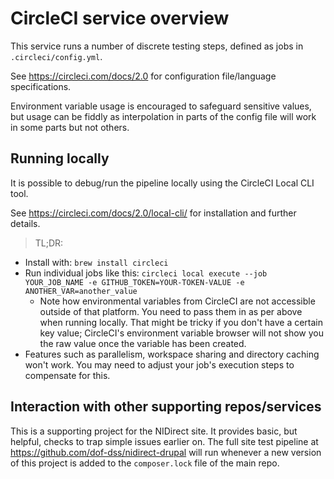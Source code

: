 # CircleCI service overview

This service runs a number of discrete testing steps, defined as jobs
in `.circleci/config.yml`.

See https://circleci.com/docs/2.0 for configuration file/language
specifications.

Environment variable usage is encouraged to safeguard sensitive values, but
usage can be fiddly as interpolation in parts of the config file will work in
some parts but not others.

## Running locally

It is possible to debug/run the pipeline locally using the CircleCI Local
CLI tool.

See https://circleci.com/docs/2.0/local-cli/ for installation and further
details.

> TL;DR:

- Install with: `brew install circleci`
- Run individual jobs like this: `circleci local execute --job YOUR_JOB_NAME
-e GITHUB_TOKEN=YOUR-TOKEN-VALUE -e ANOTHER_VAR=another_value`
  - Note how environmental variables from CircleCI are not accessible outside
  of that platform. You need to pass them in as per above when running locally.
  That might be tricky if you don't have a certain key value; CircleCI's
  environment variable browser will not show you the raw value once the
  variable has been created.
- Features such as parallelism, workspace sharing and directory caching won't
work. You may need to adjust your job's execution steps to compensate for this.

## Interaction with other supporting repos/services

This is a supporting project for the NIDirect site. It provides basic, but
helpful, checks to trap simple issues earlier on. The full site test pipeline
at https://github.com/dof-dss/nidirect-drupal will run whenever a new version
of this project is added to the `composer.lock` file of the main repo.
